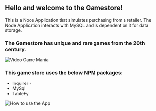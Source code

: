 ## Hello and welcome to the Gamestore! ##

This is a Node Application that simulates purchasing from a retailer.  The Node Application interacts with MySQL and is dependent on it for data storage.

### The Gamestore has unique and rare games from the 20th century. ###

![Video Game Mania](https://media.giphy.com/media/d2Z7NqwF3yImFNHW/giphy.gif)


### This game store uses the below NPM packages: ###
- Inquirer -
- MySql
- TableFy


![How to use the App](https://drive.google.com/open?id=18wFes-hLAcgulgufL3p5NPBPWXp-AGB_)

